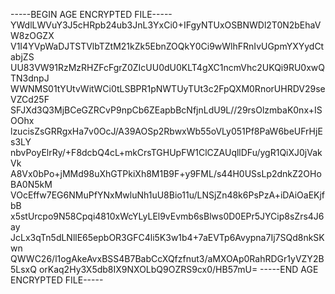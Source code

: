 -----BEGIN AGE ENCRYPTED FILE-----
YWdlLWVuY3J5cHRpb24ub3JnL3YxCi0+IFgyNTUxOSBNWDl2T0N2bEhaVW8zOGZX
V1I4YVpWaDJTSTVlbTZtM21kZk5EbnZOQkY0Ci9wWlhFRnIvUGpmYXYydCtabjZS
UU83VW91RzMzRHZFcFgrZ0ZIcUU0dU0KLT4gXC1ncmVhc2UKQi9RU0xwQTN3dnpJ
WWNMS01tYUtvWitWCi0tLSBPR1pNWTUyTUt3c2FpQXM0RnorUHRDV29seVZCd25F
SFJXd3Q3MjBCeGZRCvP9npCb6ZEapbBcNfjnLdU9L//29rsOlzmbaK0nx+ISOOhx
lzucisZsGRRgxHa7v0OcJ/A39AOSp2RbwxWb55oVLy051Pf8PaW6beUFrHjEs3LY
nbvPoyElrRy/+F8dcbQ4cL+mkCrsTGHUpFW1ClCZAUqllDFu/ygR1QiXJ0jVakVk
A8Vx0bPo+jMMd98uXhGTPkiXh8M1B9F+y9FML/s44H0USsLp2dnkZ2OHoBA0N5kM
VOcEffw7EG6NMuPfYNxMwluNh1uU8Bio11u/LNSjZn48k6PsPzA+iDAiOaEKjfbB
x5stUrcpo9N58Cpqi4810xWcYLyLEl9vEvmb6sBlws0D0EPr5JYCip8sZrs4J6ay
JcLx3qTn5dLNllE65epbOR3GFC4li5K3w1b4+7aEVTp6Avypna7Ij7SQd8nkSKwn
QWWC26/l1ogAkeAvxBSS4B7BabCcXQfzfnut3/aMXOAp0RahRDGr1yVZY2B5LsxQ
orKaq2Hy3X5db8IX9NXOLbQ9OZRS9cx0/HB57mU=
-----END AGE ENCRYPTED FILE-----
